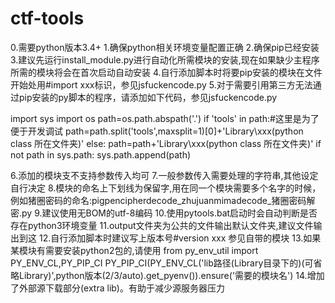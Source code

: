 ﻿# ctf-tools
0.需要python版本3.4+
1.确保python相关环境变量配置正确
2.确保pip已经安装
3.建议先运行install_module.py进行自动化所需模块的安装,现在如果缺少主程序所需的模块将会在首次启动自动安装
4.自行添加脚本时将要pip安装的模块在文件开始处用#import xxx标识，参见jsfuckencode.py
5.对于需要引用第三方无法通过pip安装的py脚本的程序，请添加如下代码，参见jsfuckencode.py

import sys
import os
path=os.path.abspath('.')
if 'tools' in path:#这里是为了便于开发调试
    path=path.split('tools',maxsplit=1)[0]+'Library\\xxx(python class 所在文件夹)'
else:
    path=path+'Library\\xxx(python class 所在文件夹)'
if not path in sys.path:
    sys.path.append(path)

6.添加的模块支不支持参数传入均可
7.一般参数传入需要处理的字符串,其他设定自行决定
8.模块的命名上下划线为保留字,用在同一个模块需要多个名字的时候，例如猪圈密码的命名:pigpencipherdecode_zhujuanmimadecode_猪圈密码解密.py
9.建议使用无BOM的utf-8编码
10.使用pytools.bat启动时会自动判断是否存在python3环境变量
11.output文件夹为公共的文件输出默认文件夹,建议文件输出到这
12.自行添加脚本时建议写上版本号#version xxx 参见自带的模块
13.如果某模块有需要安装python2包的,请使用
from py_env_util import PY_ENV_CL,PY_PIP_CI
PY_PIP_CI(PY_ENV_CL('lib路径(Library目录下的)(可省略Library)',python版本(2/3/auto).get_pyenv()).ensure('需要的模块名')
14.增加了外部源下载部分(extra lib)。有助于减少源服务器压力
